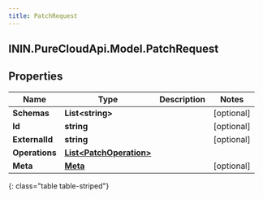 ```yaml
---
title: PatchRequest
---
```

## ININ.PureCloudApi.Model.PatchRequest

## Properties

|Name | Type | Description | Notes|
|------------ | ------------- | ------------- | -------------|
| **Schemas** | **List&lt;string&gt;** |  | [optional] |
| **Id** | **string** |  | [optional] |
| **ExternalId** | **string** |  | [optional] |
| **Operations** | [**List&lt;PatchOperation&gt;**](PatchOperation.html) |  | |
| **Meta** | [**Meta**](Meta.html) |  | [optional] |
{: class="table table-striped"}


